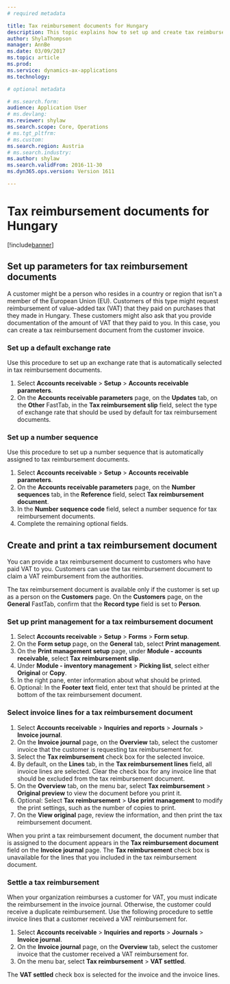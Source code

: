 ```yaml
---
# required metadata

title: Tax reimbursement documents for Hungary
description: This topic explains how to set up and create tax reimbursement documents for Hungary.
author: ShylaThompson
manager: AnnBe
ms.date: 03/09/2017
ms.topic: article
ms.prod: 
ms.service: dynamics-ax-applications
ms.technology: 

# optional metadata

# ms.search.form: 
audience: Application User
# ms.devlang: 
ms.reviewer: shylaw
ms.search.scope: Core, Operations
# ms.tgt_pltfrm: 
# ms.custom: 
ms.search.region: Austria
# ms.search.industry: 
ms.author: shylaw
ms.search.validFrom: 2016-11-30
ms.dyn365.ops.version: Version 1611

---
```


# Tax reimbursement documents for Hungary

[!include[banner](../includes/banner.md)]

## Set up parameters for tax reimbursement documents

A customer might be a person who resides in a country or region that isn't a member of the European Union (EU). Customers of this type might request reimbursement of value-added tax (VAT) that they paid on purchases that they made in Hungary. These customers might also ask that you provide documentation of the amount of VAT that they paid to you. In this case, you can create a tax reimbursement document from the customer invoice.

### Set up a default exchange rate

Use this procedure to set up an exchange rate that is automatically selected in tax reimbursement documents.

1. Select **Accounts receivable** &gt; **Setup** &gt; **Accounts receivable parameters**.
2. On the **Accounts receivable parameters** page, on the **Updates** tab, on the **Other** FastTab, in the **Tax reimbursement slip** field, select the type of exchange rate that should be used by default for tax reimbursement documents.

### Set up a number sequence

Use this procedure to set up a number sequence that is automatically assigned to tax reimbursement documents.

1. Select **Accounts receivable** &gt; **Setup** &gt; **Accounts receivable parameters**.
2. On the **Accounts receivable parameters** page, on the **Number sequences** tab, in the **Reference** field, select **Tax reimbursement document**.
3. In the **Number sequence code** field, select a number sequence for tax reimbursement documents.
4. Complete the remaining optional fields.

## Create and print a tax reimbursement document

You can provide a tax reimbursement document to customers who have paid VAT to you. Customers can use the tax reimbursement document to claim a VAT reimbursement from the authorities.

The tax reimbursement document is available only if the customer is set up as a person on the **Customers** page. On the **Customers** page, on the **General** FastTab, confirm that the **Record type** field is set to **Person**.

### Set up print management for a tax reimbursement document

1. Select **Accounts receivable** &gt; **Setup** &gt; **Forms** &gt; **Form setup**.
2. On the **Form setup** page, on the **General** tab, select **Print management**.
3. On the **Print management setup** page, under **Module - accounts receivable**, select **Tax reimbursement slip**.
4. Under **Module - inventory management** &gt; **Picking list**, select either **Original** or **Copy**.
5. In the right pane, enter information about what should be printed.
6. Optional: In the **Footer text** field, enter text that should be printed at the bottom of the tax reimbursement document.

### Select invoice lines for a tax reimbursement document

1. Select **Accounts receivable** &gt; **Inquiries and reports** &gt; **Journals** &gt; **Invoice journal**.
2. On the **Invoice journal** page, on the **Overview** tab, select the customer invoice that the customer is requesting tax reimbursement for.
3. Select the **Tax reimbursement** check box for the selected invoice.
4. By default, on the **Lines** tab, in the **Tax reimbursement lines** field, all invoice lines are selected. Clear the check box for any invoice line that should be excluded from the tax reimbursement document.
5. On the **Overview** tab, on the menu bar, select **Tax reimbursement** &gt; **Original preview** to view the document before you print it.
6. Optional: Select **Tax reimbursement** &gt; **Use print management** to modify the print settings, such as the number of copies to print.
7. On the **View original** page, review the information, and then print the tax reimbursement document.

When you print a tax reimbursement document, the document number that is assigned to the document appears in the **Tax reimbursement document** field on the **Invoice journal** page. The **Tax reimbursement** check box is unavailable for the lines that you included in the tax reimbursement document.

### Settle a tax reimbursement

When your organization reimburses a customer for VAT, you must indicate the reimbursement in the invoice journal. Otherwise, the customer could receive a duplicate reimbursement. Use the following procedure to settle invoice lines that a customer received a VAT reimbursement for.

1. Select **Accounts receivable** &gt; **Inquiries and reports** &gt; **Journals** &gt; **Invoice journal**.
2. On the **Invoice journal** page, on the **Overview** tab, select the customer invoice that the customer received a VAT reimbursement for.
3. On the menu bar, select **Tax reimbursement** &gt; **VAT settled**.

The **VAT settled** check box is selected for the invoice and the invoice lines.
